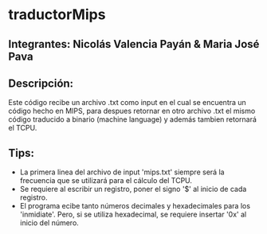 # traductorMips

## Integrantes: Nicolás Valencia Payán & Maria José Pava

## Descripción:

Este código recibe un archivo .txt como input en el cual se encuentra un código hecho en MIPS, para despues retornar en otro archivo .txt el mismo código traducido a binario (machine language) y además tambien retornará el TCPU.

## Tips:

- La primera linea del archivo de input 'mips.txt' siempre será la frecuencia que se utilizará para el cálculo del TCPU.
- Se requiere al escribir un registro, poner el signo '$' al inicio de cada registro.
- El programa ecibe tanto números decimales y hexadecimales para los 'inmidiate'. Pero, si se utiliza hexadecimal, se requiere insertar '0x' al inicio del número.